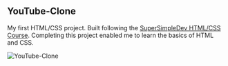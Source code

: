 ## YouTube-Clone

My first HTML/CSS project. Built following the [SuperSimpleDev HTML/CSS Course](https://www.youtube.com/watch?v=G3e-cpL7ofc&t=20776s). Completing this project enabled me to learn the basics of HTML and CSS.

![YouTube-Clone](https://user-images.githubusercontent.com/110285021/209432541-119e301a-2487-40c1-8b08-632addb3bc1b.png)
